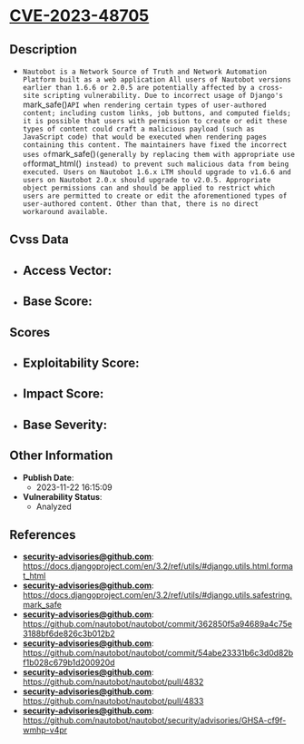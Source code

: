 
# [CVE-2023-48705](https://cve.mitre.org/cgi-bin/cvename.cgi?name=CVE-2023-48705)

## Description

- `Nautobot is a Network Source of Truth and Network Automation Platform built as a web application All users of Nautobot versions earlier than 1.6.6 or 2.0.5 are potentially affected by a cross-site scripting vulnerability. Due to incorrect usage of Django's `mark_safe()` API when rendering certain types of user-authored content; including custom links, job buttons, and computed fields; it is possible that users with permission to create or edit these types of content could craft a malicious payload (such as JavaScript code) that would be executed when rendering pages containing this content. The maintainers have fixed the incorrect uses of `mark_safe()` (generally by replacing them with appropriate use of `format_html()` instead) to prevent such malicious data from being executed. Users on Nautobot 1.6.x LTM should upgrade to v1.6.6 and users on Nautobot 2.0.x should upgrade to v2.0.5. Appropriate object permissions can and should be applied to restrict which users are permitted to create or edit the aforementioned types of user-authored content. Other than that, there is no direct workaround available.`

## Cvss Data

- **Access Vector**:
  - 
- **Base Score**:
  - 

## Scores

- **Exploitability Score**:
  - 
- **Impact Score**:
  - 
- **Base Severity**:
  - 

## Other Information

- **Publish Date**:
  - 2023-11-22 16:15:09
- **Vulnerability Status**:
  - Analyzed

## References

- **security-advisories@github.com**: https://docs.djangoproject.com/en/3.2/ref/utils/#django.utils.html.format_html
- **security-advisories@github.com**: https://docs.djangoproject.com/en/3.2/ref/utils/#django.utils.safestring.mark_safe
- **security-advisories@github.com**: https://github.com/nautobot/nautobot/commit/362850f5a94689a4c75e3188bf6de826c3b012b2
- **security-advisories@github.com**: https://github.com/nautobot/nautobot/commit/54abe23331b6c3d0d82bf1b028c679b1d200920d
- **security-advisories@github.com**: https://github.com/nautobot/nautobot/pull/4832
- **security-advisories@github.com**: https://github.com/nautobot/nautobot/pull/4833
- **security-advisories@github.com**: https://github.com/nautobot/nautobot/security/advisories/GHSA-cf9f-wmhp-v4pr
